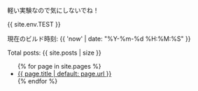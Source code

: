 軽い実験なので気にしないでね！


{{ site.env.TEST }}


現在のビルド時刻: {{ 'now' | date: "%Y-%m-%d %H:%M:%S" }}


Total posts: {{ site.posts | size }}


<ul>
{% for page in site.pages %}
  <li><a href="/Jekyll-test/{{ page.url }}">{{ page.title | default: page.url }}</a></li>
{% endfor %}
</ul>
